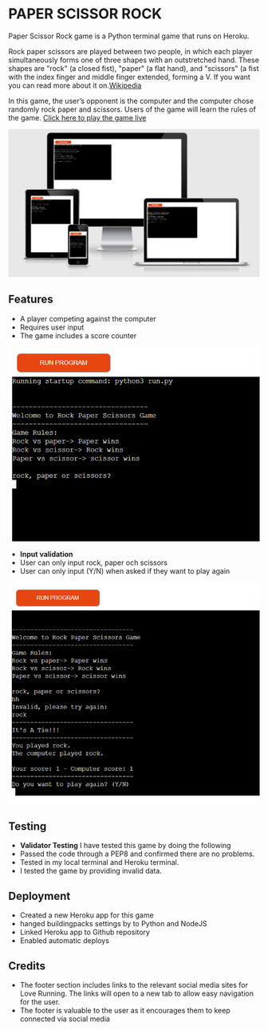 # PAPER SCISSOR ROCK

Paper Scissor Rock game is a Python terminal game that runs on Heroku.

Rock paper scissors are played between two people, in which each player simultaneously forms one of three shapes with an outstretched hand. These shapes are "rock" (a closed fist), "paper" (a flat hand), and "scissors" (a fist with the index finger and middle finger extended, forming a V. If you want you can read more about it on.[Wikipedia](https://en.wikipedia.org/wiki/Rock_paper_scissors)

In this game, the user’s opponent is the computer and the computer chose randomly rock paper and scissors. Users of the game will learn the rules of the game.
[Click here to play the game live](https://rock-paper-scissors-yonas.herokuapp.com/)

![Responsive Page](views/Responsive.PNG)

## Features 
- A player competing against the computer
- Requires user input  
- The  game includes a score counter

![Invalid_input](views/Capture.PNG)


- __Input validation__
- User can only input rock, paper och scissors 
- User can only input (Y/N) when asked if they want to play again

![Main_Game](views/main.PNG)

## Testing
- __Validator Testing__
I have tested this game by doing the following
- Passed the code through a PEP8 and confirmed there are no problems.
- Tested in my local terminal and Heroku terminal.
- I tested the game by providing invalid data.

## Deployment

  -  Created a new Heroku app for this game
  -  hanged buildingpacks settings by to Python and NodeJS
  -  Linked Heroku app to Github repository
  -  Enabled automatic deploys

## Credits

  - The footer section includes links to the relevant social media sites for Love Running. The links will open to a new tab to allow easy navigation for the user. 
  - The footer is valuable to the user as it encourages them to keep connected via social media


